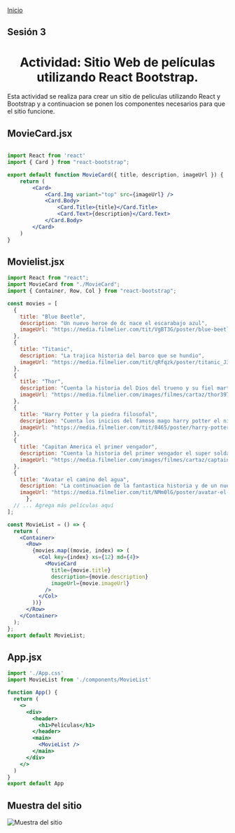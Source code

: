 <!-- No borrar o modificar -->
[Inicio](./index.md)

## Sesión 3 


<!-- Su documentación aquí -->

<center> <h1> Actividad: Sitio Web de películas utilizando React Bootstrap.</h1> </center> 

Esta actividad se realiza para crear un sitio de peliculas utilizando React y Bootstrap
y a continuacion se ponen los componentes necesarios para que el sitio funcione.

## MovieCard.jsx

```jsx

import React from 'react'
import { Card } from "react-bootstrap";

export default function MovieCard({ title, description, imageUrl }) {
    return (
        <Card>
            <Card.Img variant="top" src={imageUrl} />
            <Card.Body>
                <Card.Title>{title}</Card.Title>
                <Card.Text>{description}</Card.Text>
            </Card.Body>
        </Card>
    )
}

```

## Movielist.jsx

```jsx
import React from "react";
import MovieCard from "./MovieCard";
import { Container, Row, Col } from "react-bootstrap";

const movies = [
  {
    title: "Blue Beetle",
    description: "Un nuevo heroe de dc nace el escarabajo azul",
    imageUrl: "https://media.filmelier.com/tit/VgBT3G/poster/blue-beetle_C1ST5TQ.jpeg",
  },
  {
    title: "Titanic",
    description: "La trajica historia del barco que se hundio",
    imageUrl: "https://media.filmelier.com/tit/qRfqzk/poster/titanic_J3UxSzQ.jpeg",
  },
  {
    title: "Thor",
    description: "Cuenta la historia del Dios del trueno y su fiel martillo ",
    imageUrl: "https://media.filmelier.com/images/filmes/cartaz/thor39776.jpeg",
  },
  {
    title: "Harry Potter y la piedra filosofal",
    description: "Cuenta los inicios del famoso mago harry potter el niño que vivio",
    imageUrl: "https://media.filmelier.com/tit/8465/poster/harry-potter-y-la-piedra-filosofal_lORikZU.jpeg",
  },
  {
    title: "Capitan America el primer vengador",
    description: "Cuenta la historia del primer vengador el super soldado, el capitan america",
    imageUrl: "https://media.filmelier.com/images/filmes/cartaz/captain-america-the-first-avenger86868.jpeg",
  },
  {
    title: "Avatar el camino del agua",
    description: "La continuacion de la fantastica historia y de un nuevo mundo en pandora",
    imageUrl: "https://media.filmelier.com/tit/NMm0lG/poster/avatar-el-camino-del-agua_S_v7wyQ.jpeg",
      },
  // ... Agrega más películas aquí
];

const MovieList = () => {
  return (
    <Container>
      <Row>
        {movies.map((movie, index) => (
          <Col key={index} xs={12} md={4}>
            <MovieCard
              title={movie.title}
              description={movie.description}
              imageUrl={movie.imageUrl}
            />
          </Col>
        ))}
      </Row>
    </Container>
  );
};
export default MovieList;

```
## App.jsx

```jsx
import './App.css'
import MovieList from './components/MovieList'

function App() {
  return (
    <>
      <div>
        <header>
          <h1>Películas</h1>
        </header>
        <main>
          <MovieList />
        </main>
      </div>
    </>
  )
}
export default App

```


## Muestra del sitio



![Muestra del sitio](https://firebasestorage.googleapis.com/v0/b/webii-836ac.appspot.com/o/sitio%20de%20peliculas.png?alt=media&token=f47a0b6d-f2ad-46f6-92c2-2a90bb646e9e&_gl=1*1o2ady*_ga*OTQ2NDQzMzQwLjE2OTYwODUyMTE.*_ga_CW55HF8NVT*MTY5ODQ0NzM1NC40LjEuMTY5ODQ0OTgzOC41Ni4wLjA.)







